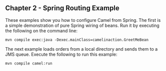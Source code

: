 Chapter 2 - Spring Routing Example
----------------

These examples show you how to configure Camel from Spring. The first 
is a simple demonstration of pure Spring wiring of beans. Run it by 
executing the following on the command line:

    mvn compile exec:java -Dexec.mainClass=camelinaction.GreetMeBean

The next example loads orders from a local directory and sends them
to a JMS queue. Execute the following to run this example:

    mvn compile camel:run
